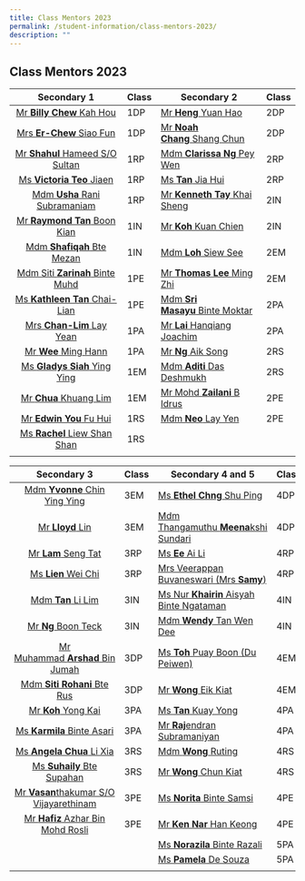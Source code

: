 ```yaml
---
title: Class Mentors 2023
permalink: /student-information/class-mentors-2023/
description: ""
---
```

## Class Mentors 2023

| Secondary 1  | Class  | Secondary 2  | Class  |
|:-:|---|---|---|
| [Mr **Billy Chew** Kah Hou](mailto:chew_kah_hou@schools.gov.sg)  | 1DP  | [Mr **Heng** Yuan Hao](mailto:heng_yuan_hao@schools.gov.sg)  | 2DP  |
| [Mrs **Er-Chew** Siao Fun](mailto:chew_siao_fun@schools.gov.sg)  | 1DP  | [Mr **Noah Chang** Shang Chun](mailto:chang_shang_chun_noah@schools.gov.sg)  | 2DP  |
| [Mr **Shahul** Hameed S/O Sultan](mailto:shahul_hameed_sultan@schools.gov.sg)  | 1RP  | [Mdm **Clarissa Ng** Pey Wen](mailto:clarissa_ng_pey_wen@schools.gov.sg)  | 2RP  |
| [Ms **Victoria Teo** Jiaen](mailto:teo_jiaen@schools.gov.sg)  | 1RP  | [Ms **Tan** Jia Hui](mailto:tan_jia_hui_b@schools.gov.sg)  | 2RP  |
| [Mdm **Usha** Rani Subramaniam](mailto:usha_rani_subramaniam@schools.gov.sg)  | 1RP  | [Mr **Kenneth Tay** Khai Sheng](mailto:tay_khai_sheng_kenneth@schools.gov.sg)  | 2IN  |
| [Mr **Raymond Tan** Boon Kian](mailto:raymond_tan_boon_kian@schools.gov.sg)  | 1IN  | [Mr **Koh** Kuan Chien](mailto:koh_kuan_chien@schools.gov.sg)  | 2IN  |
| [Mdm **Shafiqah** Bte Mezan](mailto:shafiqah_mezan@schools.gov.sg)  | 1IN  | [Mdm **Loh** Siew See](mailto:loh_siew_see@schools.gov.sg)  |  2EM |
| [Mdm Siti **Zarinah** Binte Muhd](mailto:siti_zarinah_muhammad@schools.gov.sg)  | 1PE  |  [Mr **Thomas Lee** Ming Zhi](mailto:thomas_lee_ming_zhi_a@schools.gov.sg) | 2EM  |
| [Ms **Kathleen Tan** Chai-Lian](mailto:tan_chai-lian_kathleen@schools.gov.sg)  | 1PE  | [Mdm **Sri Masayu** Binte Moktar](mailto:sri_masayu_moktar@schools.gov.sg)  | 2PA  |
| [Mrs **Chan-Lim** Lay Yean](mailto:lim_lay_yean@schools.gov.sg)  | 1PA  | [Mr **Lai** Hanqiang Joachim](mailto:lai_hanqiang_joachim@schools.gov.sg)  |  2PA |
| [Mr **Wee** Ming Hann](mailto:wee_ming_hann@schools.gov.sg)  | 1PA  |  [Mr **Ng** Aik Song](mailto:ng_aik_song@schools.gov.sg) | 2RS  |
| [Ms **Gladys Siah** Ying Ying](mailto:gladys_siah_ying_ying@schools.gov.sg)  | 1EM  | [Mdm **Aditi** Das Deshmukh](mailto:aditi_das_deshmukh@schools.gov.sg)  | 2RS  |
| [Mr **Chua** Khuang Lim](mailto:chua_khuang_lim@schools.gov.sg)  | 1EM  | [Mr Mohd **Zailani** B Idrus](mailto:mohd_zailani_b_idrus@schools.gov.sg)  | 2PE  |
| [Mr **Edwin You** Fu Hui](mailto:you_fu_hui@schools.gov.sg)  | 1RS  | [Mdm **Neo** Lay Yen](mailto:neo_lay_yen@schools.gov.sg)  | 2PE  |
| [Ms **Rachel** Liew Shan Shan](mailto:liew_shan_shan@schools.gov.sg)  | 1RS  |   |   |
|   |   |   |   |

| Secondary 3  | Class  | Secondary 4 and 5  | Class  |
|:-:|---|---|---|
| [Mdm **Yvonne** Chin Ying Ying](mailto:chin_ying_ying@schools.gov.sg)  | 3EM  |  [Ms **Ethel Chng** Shu Ping](mailto:chng_shu_ping_ethel@schools.gov.sg) | 4DP  |
| [Mr **Lloyd** Lin](mailto:lloyd_lin_jianbang@schools.gov.sg)  | 3EM  | [Mdm Thangamuthu **Meena**kshi Sundari](mailto:meenakshi_sundari@schools.gov.sg)  |  4DP |
| [Mr **Lam** Seng Tat](mailto:lam_seng_tat@schools.gov.sg)  | 3RP  | [Ms **Ee** Ai Li](mailto:ee_ai_lin@schools.gov.sg)  |  4RP |
| [Ms **Lien** Wei Chi](mailto:lien_wei_chi@schools.gov.sg)  | 3RP  | [Mrs Veerappan Buvaneswari (Mrs **Samy**)](mailto:veerappan_buvaneswari@schools.gov.sg)  | 4RP  |
| [Mdm **Tan** Li Lim](mailto:tan_li_lim@schools.gov.sg)  | 3IN  | [Ms Nur **Khairin** Aisyah Binte Ngataman](mailto:nur_khairin_aisyah_ngataman@schools.gov.sg)  | 4IN  |
| [Mr **Ng** Boon Teck](mailto:ng_boon_teck@schools.gov.sg)  |  3IN | [Mdm **Wendy** Tan Wen Dee](mailto:tan_wen_dee_wendy@schools.gov.sg)  | 4IN  |
| [Mr Muhammad **Arshad** Bin Jumah](mailto:muhammad_arshad_jumah@schools.gov.sg)  | 3DP  | [Ms **Toh** Puay Boon (Du Peiwen)](mailto:toh_puay_boon@schools.gov.sg)  | 4EM  |
| [Mdm **Siti Rohani** Bte Rus](mailto:siti_rohani_rus@schools.gov.sg)  |  3DP | [Mr **Wong** Eik Kiat](mailto:wong_eik_kiat@schools.gov.sg)  | 4EM  |
| [Mr **Koh** Yong Kai](mailto:koh_yong_kai@schools.gov.sg)  | 3PA  | [Ms **Tan** Kuay Yong](mailto:tan_kuay_yong@schools.gov.sg)  | 4PA  |
| [Ms **Karmila** Binte Asari](mailto:karmila_asari@schools.gov.sg)  | 3PA  | [Mr **Raj**endran Subramaniyan](mailto:rajendran_subramaniyan@schools.gov.sg)  |  4PA |
| [Ms **Angela Chua** Li Xia](mailto:chua_li_xia_angela@schools.gov.sg)  | 3RS  | [Mdm **Wong** Ruting](mailto:wong_ruting@schools.gov.sg)  | 4RS  |
| [Ms **Suhaily** Bte Supahan](mailto:suhaily_supahan@schools.gov.sg)  | 3RS  |  [Mr **Wong** Chun Kiat](mailto:wong_chun_kiat@schools.gov.sg) | 4RS  |
| [Mr **Vasan**thakumar S/O Vijayarethinam](mailto:vasanthakumar_vijayarethinam@schools.gov.sg)  | 3PE  | [Ms **Norita** Binte Samsi](mailto:norita_samsi@schools.gov.sg)  |  4PE |
| [Mr **Hafiz** Azhar Bin Mohd Rosli](mailto:hafiz_azhar_mohamad_rosli@schools.gov.sg)  | 3PE  | [Mr **Ken Nar** Han Keong](mailto:nar_han_keong@schools.gov.sg)  | 4PE  |
|   |   | [Ms **Norazila** Binte Razali](mailto:norazila_razali@schools.gov.sg)  |  5PA |
|   |   |  [Ms **Pamela** De Souza](mailto:pamela_anne_de_souza@schools.gov.sg) | 5PA  |
|   |   |   |   |